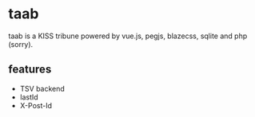 # taab

taab is a KISS tribune powered by vue.js, pegjs, blazecss, sqlite and php (sorry).

## features

- TSV backend
- lastId
- X-Post-Id